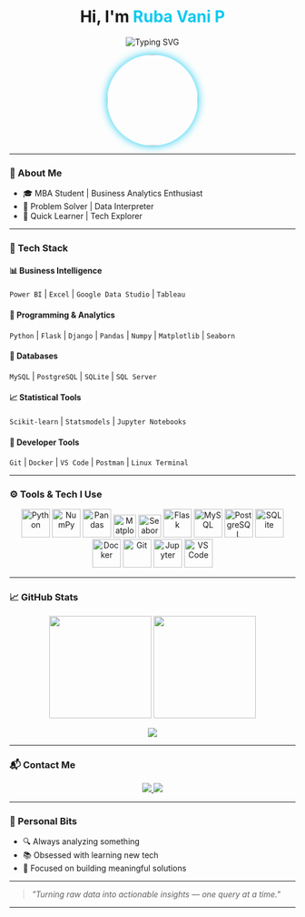 <!-- Profile Header -->
<h1 align="center">Hi, I'm <span style="color:#0dcaf0;">Ruba Vani P</span></h1>

<p align="center">
  <img src="https://readme-typing-svg.demolab.com?font=Fira+Code&size=24&pause=1000&color=0DCAF0&center=true&vCenter=true&width=600&lines=MBA+Student+%7C+Business+Analytics;Python+%7C+SQL+%7C+Power+BI+%7C+Data+Curious" alt="Typing SVG" />
</p>

<p align="center">
  <img src="https://github.com/user-attachments/assets/0e0fcf45-7ea5-4dd7-99ae-119b2ea8cad1" width="160" style="border-radius: 50%; box-shadow: 0 0 15px #0dcaf0;" />
</p>

---

### 👤 About Me

- 🎓 MBA Student | Business Analytics Enthusiast  
- 🧠 Problem Solver | Data Interpreter  
- 🚀 Quick Learner | Tech Explorer

---

### 💼 Tech Stack

#### 📊 Business Intelligence
`Power BI` | `Excel` | `Google Data Studio` | `Tableau`

#### 🐍 Programming & Analytics
`Python` | `Flask` | `Django` | `Pandas` | `Numpy` | `Matplotlib` | `Seaborn`

#### 💾 Databases
`MySQL` | `PostgreSQL` | `SQLite` | `SQL Server`

#### 📈 Statistical Tools
`Scikit-learn` | `Statsmodels` | `Jupyter Notebooks`

#### 🧰 Developer Tools
`Git` | `Docker` | `VS Code` | `Postman` | `Linux Terminal`

---

### ⚙️ Tools & Tech I Use

<p align="center">
  <img src="https://cdn.jsdelivr.net/gh/devicons/devicon/icons/python/python-original.svg" width="50" title="Python"/>
  <img src="https://cdn.jsdelivr.net/gh/devicons/devicon/icons/numpy/numpy-original.svg" width="50" title="NumPy"/>
  <img src="https://cdn.jsdelivr.net/gh/devicons/devicon/icons/pandas/pandas-original.svg" width="50" title="Pandas"/>
  <img src="https://upload.wikimedia.org/wikipedia/commons/8/84/Matplotlib_icon.svg" width="40" title="Matplotlib"/>
  <img src="https://seaborn.pydata.org/_images/logo-mark-lightbg.svg" width="40" title="Seaborn"/>
  <img src="https://cdn.jsdelivr.net/gh/devicons/devicon/icons/flask/flask-original.svg" width="50" title="Flask"/>
  <img src="https://cdn.jsdelivr.net/gh/devicons/devicon/icons/mysql/mysql-original.svg" width="50" title="MySQL"/>
  <img src="https://cdn.jsdelivr.net/gh/devicons/devicon/icons/postgresql/postgresql-original.svg" width="50" title="PostgreSQL"/>
  <img src="https://www.svgrepo.com/show/373845/sqlite.svg" width="50" title="SQLite"/>
  <img src="https://cdn.jsdelivr.net/gh/devicons/devicon/icons/docker/docker-plain.svg" width="50" title="Docker"/>
  <img src="https://cdn.jsdelivr.net/gh/devicons/devicon/icons/git/git-original.svg" width="50" title="Git"/>
  <img src="https://cdn.jsdelivr.net/gh/devicons/devicon/icons/jupyter/jupyter-original-wordmark.svg" width="50" title="Jupyter"/>
  <img src="https://cdn.jsdelivr.net/gh/devicons/devicon/icons/vscode/vscode-original.svg" width="50" title="VS Code"/>
</p>

---

### 📈 GitHub Stats

<p align="center">
  <img height="180em" src="https://github-readme-stats.vercel.app/api?username=Rubavani13&show_icons=true&theme=react&hide_border=true" />
  <img height="180em" src="https://github-readme-stats.vercel.app/api/top-langs/?username=Rubavani13&layout=compact&theme=react&hide_border=true" />
</p>

<p align="center">
  <img src="https://github-readme-streak-stats.herokuapp.com?user=Rubavani13&theme=tokyonight&hide_border=true" />
</p>

---

### 📬 Contact Me

<p align="center">
  <a href="mailto:rubavanipitchaimari@gmail.com">
    <img src="https://img.shields.io/badge/Gmail-0dcaf0?style=for-the-badge&logo=gmail&logoColor=white" />
  </a>
  <a href="https://www.linkedin.com/in/ruba-vani-p-04b403349/" target="_blank">
    <img src="https://img.shields.io/badge/LinkedIn-0077B5?style=for-the-badge&logo=linkedin&logoColor=white" />
  </a>
</p>

---

### 🧠 Personal Bits

- 🔍 Always analyzing something  
- 📚 Obsessed with learning new tech  
- 🎯 Focused on building meaningful solutions  

---

> _"Turning raw data into actionable insights — one query at a time."_

---

